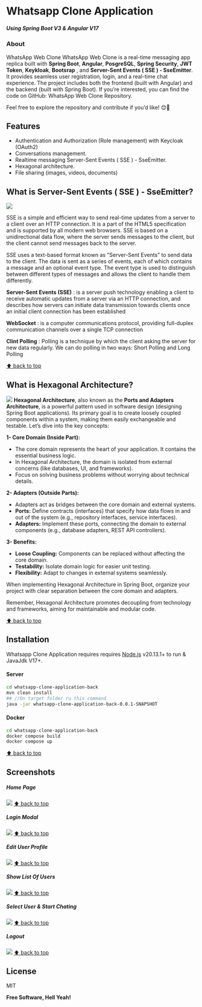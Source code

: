 # Whatsapp Clone Application
##### Using  Spring Boot V3 & Angular V17


### About
WhatsApp Web Clone WhatsApp Web Clone is a real-time messaging app replica built with **Spring Boot**,  **Angular**,   **PosgreSQL**,  **Spring Security**, **JWT Token**, **Keykloak**, **Bootsrap** , and **Server-Sent Events ( SSE ) - SseEmitter**. It provides seamless user registration, login, and a real-time chat experience. The project includes both the frontend (built with Angular) and the backend (built with Spring Boot). If you’re interested, you can find the code on GitHub: WhatsApp Web Clone Repository.

Feel free to explore the repository and contribute if you’d like! 😊🚀

## Features

- Authentication and Authorization (Role management) with Keycloak (OAuth2)
- Conversations management.
- Realtime messaging Server-Sent Events ( SSE ) - SseEmitter.
- Hexagonal architecture.
- File sharing (images, videos, documents)

## What is Server-Sent Events ( SSE ) - SseEmitter?
![](screenshots/server_sent_events.jpg)

SSE is a simple and efficient way to send real-time updates from a server to a client over an HTTP connection. It is a part of the HTML5 specification and is supported by all modern web browsers. SSE is based on a unidirectional data flow, where the server sends messages to the client, but the client cannot send messages back to the server.

SSE uses a text-based format known as “Server-Sent Events” to send data to the client. The data is sent as a series of events, each of which contains a message and an optional event type. The event type is used to distinguish between different types of messages and allows the client to handle them differently.

**Server-Sent Events (SSE)** : is a server push technology enabling a client to receive automatic updates from a server via an HTTP connection, and describes how servers can initiate data transmission towards clients once an initial client connection has been established

**WebSocket** : is a computer communications protocol, providing full-duplex communication channels over a single TCP connection

**Clint Polling** : Polling is a technique by which the client asking the server for new data regularly. We can do polling in two ways: Short Polling and Long Polling

[⬆ back to top](#whatsapp-clone-application)


## What is Hexagonal Architecture?
![](screenshots/ddd_layers_implemented.jpg)
**Hexagonal Architecture**, also known as the **Ports and Adapters Architecture**,  is a powerful pattern used in software design (designing Spring Boot applications). Its primary goal is to create loosely coupled components within a system, making them easily exchangeable and testable. Let’s dive into the key concepts:

**1- Core Domain (Inside Part):**
- The core domain represents the heart of your application. It contains the essential business logic.
- In Hexagonal Architecture, the domain is isolated from external concerns (like databases, UI, and frameworks).
- Focus on solving business problems without worrying about technical details.

**2- Adapters (Outside Parts):**
- Adapters act as bridges between the core domain and external systems.
- **Ports:** Define contracts (interfaces) that specify how data flows in and out of the system (e.g., repository interfaces, service interfaces).
- **Adapters:** Implement these ports, connecting the domain to external components (e.g., database adapters, REST API controllers). 

**3- Benefits:**
- **Loose Coupling:** Components can be replaced without affecting the core domain.
- **Testability:** Isolate domain logic for easier unit testing.
- **Flexibility:** Adapt to changes in external systems seamlessly.

When implementing Hexagonal Architecture in Spring Boot, organize your project with clear separation between the core domain and adapters.

Remember, Hexagonal Architecture promotes decoupling from technology and frameworks, aiming for maintainable and modular code.

[⬆ back to top](#whatsapp-clone-application)

## Installation

Whatsapp Clone Application requires requires [Node.js](https://nodejs.org/) v20.13.1+ to run & JavaJdk V17+.

#### Server
```sh
cd whatsapp-clone-application-back
mvn clean install
## //On target folder ru this command
java -jar whatsapp-clone-application-back-0.0.1-SNAPSHOT
```

#### Docker
```sh
cd whatsapp-clone-application-back
docker compose build
docker compose up
```

[⬆ back to top](#whatsapp-clone-application)

## Screenshots
##### Home Page
![](screenshots/0.png)
[⬆ back to top](#whatsapp-clone-application)

##### Login Modal
![](screenshots/1.png)
[⬆ back to top](#whatsapp-clone-application)

##### Edit User Profile
![](screenshots/2.png)
[⬆ back to top](#whatsapp-clone-application)

##### Show List Of Users
![](screenshots/3.png)
[⬆ back to top](#whatsapp-clone-application)

##### Select User & Start Chating
![](screenshots/4.png)
[⬆ back to top](#whatsapp-clone-application)

##### Logout
![](screenshots/5.png)
[⬆ back to top](#whatsapp-clone-application)
## License

MIT

**Free Software, Hell Yeah!**
